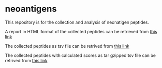 # neoantigens

This repository is for the collection and analysis of neonatigen peptides.

A report in HTML format of the collected peptides can be retrieved from [this link](https://github.com/ceccarellilab/neoantigens/blob/main/reports/dataset_integration.html)

The collected peptides as tsv file can be retrived from [this link](https://github.com/ceccarellilab/neoantigens/blob/main/neoantigens_peptides.tsv)

The collected peptides with calculated scores as tar gzipped tsv file can be retrived from [this link](https://github.com/ceccarellilab/neoantigens/blob/main/PEPTIDE_IM_2024_06_28.tar.gz)
